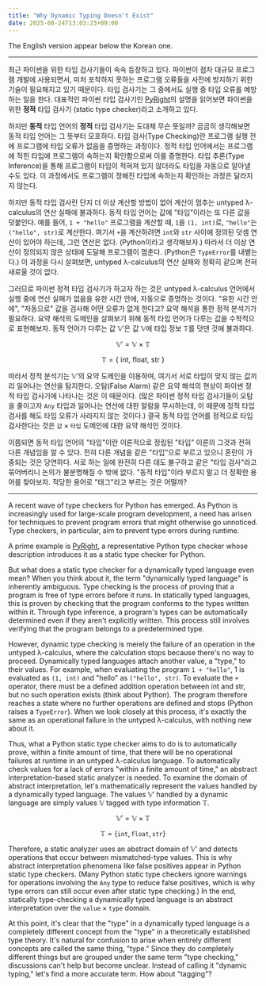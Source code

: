 ```yaml
---
title: "Why Dynamic Typing Doesn't Exist"
date: 2025-08-24T13:03:23+09:00
---
```


The English version appear below the Korean one.

---

최근 파이썬을 위한 타입 검사기들이 속속 등장하고 있다.
파이썬이 점차 대규모 프로그램 개발에 사용되면서, 미처 포착하지 못하는 프로그램 오류들을
사전에 방지하기 위한 기술이 필요해지고 있기 때문이다.
타입 검사기는 그 중에서도 실행 중 타입 오류를 예방하는 일을 한다.
대표적인 파이썬 타입 검사기인 [PyRight](https://github.com/microsoft/pyright/blob/main/README.md)의 설명을 읽어보면
파이썬을 위한 **정적** 타입 검사기 (static type checker)라고 소개하고 있다.

하지만 **동적** 타입 언어의 **정적** 타입 검사기는 도대체 무슨 뜻일까?
곰곰히 생각해보면 동적 타입 언어는 그 뜻부터 모호하다.
타입 검사(Type Checking)란 프로그램 실행 전에 프로그램에 타입 오류가 없음을 증명하는 과정이다.
정적 타입 언어에서는 프로그램에 적힌 타입에 프로그램이 속하는지 확인함으로써 이를 증명한다.
타입 추론(Type Inference)을 통해 프로그램이 타입이 적혀져 있지 않더라도
타입을 자동으로 알아낼 수도 있다.
이 과정에서도 프로그램이 정해진 타입에 속하는지 확인하는 과정은 달라지지 않는다.

하지만 동적 타입 검사란 단지 더 이상 계산할 방법이 없어 계산이 멈추는 untyped λ-calculus의 연산 실패에 불과하다.
동적 타입 언어는 값에 "타입"이라는 또 다른 값을 덧붙인다.
예를 들어, `1 + "hello"` 프로그램을 계산할 때, `1`을 `(1, int)`로, `"hello"`는 `("hello", str)`로 계산한다.
여기서 `+`을 계산하려면 `int`와 `str` 사이에 정의된 덧셈 연산이 있어야 하는데, 그런 연산은 없다. (Python이라고 생각해보자.)
따라서 더 이상 연산이 정의되지 않은 상태에 도달해 프로그램이 멈춘다. (Python은 `TypeError`를 내뱉는다.)
이 과정을 다시 살펴보면, untyped λ-calculus의 연산 실패와 정확히 같으며 전혀 새로울 것이 없다.

그러므로 파이썬 정적 타입 검사기가 하고자 하는 것은 untyped λ-calculus 언어에서 실행 중에 연산 실패가 없음을 유한 시간 안에, 자동으로 증명하는 것이다.
"유한 시간 안에", "자동으로" 값을 검사해 어떤 오류가 없게 한다고? 요약 해석을 통한 정적 분석기가 필요하다.
요약 해석의 도메인을 살펴보기 위해 동적 타입 언어가 다루는 값을 수학적으로 표현해보자.
동적 언어가 다루는 값 $\mathbb{V'}$은 값 $\mathbb{V}$에 타입 정보 $\mathbb{T}$를 덧댄 것에 불과하다.

$$
\mathbb{V'} = \mathbb{V} \times \mathbb{T}
$$

$$
\mathbb{T} = \{~\text{int},~\text{float},~\text{str}~\}
$$

따라서 정적 분석기는 $\mathbb{V'}$의 요약 도메인을 이용하며, 여기서 서로 타입이 맞지 않는 값끼리 일어나는 연산을 탐지한다.
오탐(False Alarm) 같은 요약 해석의 현상이 파이썬 정적 타입 검사기에 나타나는 것은 이 때문이다.
(많은 파이썬 정적 타입 검사기들이 오탐을 줄이고자 `Any` 타입과 일어나는 연산에 대한 알람을 무시하는데, 이 때문에 정적 타입 검사를 해도 타입 오류가 사라지지 않는 것이다.)
결국 동적 타입 언어를 정적으로 타입 검사한다는 것은 $\texttt{값} \times \texttt{타입}$ 도메인에 대한 요약 해석인 것이다.

이쯤되면 동적 타입 언어의 "타입"이란 이론적으로 정립된 "타입" 이론의 그것과 전혀 다른 개념임을 알 수 있다. 전혀 다른 개념을 같은 "타입"으로 부르고 있으니 혼란이 가중되는 것은 당연하다.
서로 하는 일에 완전히 다른 데도 불구하고 같은 "타입 검사"라고 묶어버리니 논의가 불분명해질 수 밖에 없다.
"동적 타입"이라 부르지 말고 더 정확한 용어를 찾아보자. 적당한 용어로 "태그"라고 부르는 것은 어떨까?

---

A recent wave of type checkers for Python has emerged. As Python is increasingly used for large-scale program development, a need has arisen for techniques to prevent program errors that might otherwise go unnoticed. Type checkers, in particular, aim to prevent type errors during runtime.

A prime example is [PyRight](https://github.com/microsoft/pyright/blob/main/README.md), a representative Python type checker whose description introduces it as a static type checker for Python.

But what does a static type checker for a dynamically typed language even mean? When you think about it, the term "dynamically typed language" is inherently ambiguous. Type checking is the process of proving that a program is free of type errors before it runs. In statically typed languages, this is proven by checking that the program conforms to the types written within it. Through type inference, a program's types can be automatically determined even if they aren't explicitly written. This process still involves verifying that the program belongs to a predetermined type.

However, dynamic type checking is merely the failure of an operation in the untyped λ-calculus, where the calculation stops because there's no way to proceed. Dynamically typed languages attach another value, a "type," to their values. For example, when evaluating the program `1 + "hello"`, 1 is evaluated as `(1, int)` and "hello" as `("hello", str)`. To evaluate the `+` operator, there must be a defined addition operation between int and str, but no such operation exists (think about Python). The program therefore reaches a state where no further operations are defined and stops (Python raises a `TypeError`). When we look closely at this process, it's exactly the same as an operational failure in the untyped λ-calculus, with nothing new about it.

Thus, what a Python static type checker aims to do is to automatically prove, within a finite amount of time, that there will be no operational failures at runtime in an untyped λ-calculus language. To automatically check values for a lack of errors "within a finite amount of time," an abstract interpretation-based static analyzer is needed. To examine the domain of abstract interpretation, let's mathematically represent the values handled by a dynamically typed language. The values $\mathbb{V'}$
handled by a dynamic language are simply values $\mathbb{V}$ tagged with type information $\mathbb{T}$.

$$
\mathbb{V'} = \mathbb{V} \times \mathbb{T}
$$

$$
\mathbb{T} = \{ \texttt{int}, \texttt{float}, \texttt{str} \}
$$

Therefore, a static analyzer uses an abstract domain of $\mathbb{V'}$
and detects operations that occur between mismatched-type values. This is why abstract interpretation phenomena like false positives appear in Python static type checkers. (Many Python static type checkers ignore warnings for operations involving the `Any` type to reduce false positives, which is why type errors can still occur even after static type checking.) In the end, statically type-checking a dynamically typed language is an abstract interpretation over the $\texttt{value} \times \texttt{type}$ domain.

At this point, it's clear that the "type" in a dynamically typed language is a completely different concept from the "type" in a theoretically established type theory. It's natural for confusion to arise when entirely different concepts are called the same thing, "type." Since they do completely different things but are grouped under the same term "type checking," discussions can't help but become unclear. Instead of calling it "dynamic typing," let's find a more accurate term. How about "tagging"?
